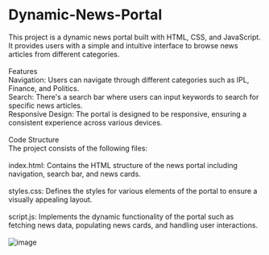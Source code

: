 # Dynamic-News-Portal
This project is a dynamic news portal built with HTML, CSS, and JavaScript. It provides users with a simple and intuitive interface to browse news articles from different categories.<br>
<br>
Features<br>
Navigation: Users can navigate through different categories such as IPL, Finance, and Politics.<br>
Search: There's a search bar where users can input keywords to search for specific news articles.<br>
Responsive Design: The portal is designed to be responsive, ensuring a consistent experience across various devices.<br>
<br>
Code Structure<br>
The project consists of the following files:<br>
<br>
index.html: Contains the HTML structure of the news portal including navigation, search bar, and news cards.<br>
<br>
styles.css: Defines the styles for various elements of the portal to ensure a visually appealing layout.<br>
<br>
script.js: Implements the dynamic functionality of the portal such as fetching news data, populating news cards, and handling user interactions.<br>
<br>
![image](https://github.com/raj1622/Dynamic-News-Portal/assets/98221264/9b4474a6-b7fa-4314-8dd2-b27b5d3223e6)

